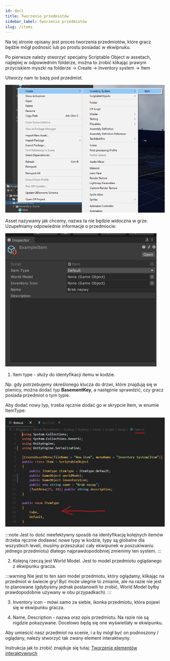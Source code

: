 ```yaml
---
id: doc1
title: Tworzenie przedmiotów
sidebar_label: Tworzenie przedmiotów
slug: /items
---
```


Na tej stronie opisany jest proces tworzenia przedmiotów, które gracz będzie mógł podnosić lub po prostu posiadać w ekwipnuku.

Po pierwsze należy stworzyć specjalny Scriptable Object w assetach, najlepiej w odpowiednim folderze, można to zrobić klikając prawym przyciskiem myszki na folderze -> Create -> Inventory system -> Item

Utworzy nam to bazę pod przedmiot.

![img](../static/img/creating_items_1.png)

Asset nazywamy jak chcemy, nazwa ta nie będzie widoczna w grze.
Uzupełniamy odpowiednie informacje o przedmiocie:

![img](../static/img/creating_items_2.png)

1. Item type - służy do identyfikacji itemu w kodzie.

Np. gdy potrzebujemy określonego klucza do drzwi, które znajdują się w piwnicy, można dodać typ **BasementKey**, a następnie sprawdzić, czy gracz posiada przedmiot o tym typie.

Aby dodać nowy typ, trzeba ręcznie dodać go w skrypcie Item, w enumie ItemType:

![img](../static/img/creating_items_3.png)

:::note
Jest to dość nieefektywny sposób na identyfikację kolejnych itemów (trzeba ręcznie dodawać nowe typy w kodzie, typy są globalne dla wszystkich leveli, musimy przeszukać cały ekwipunek w poszukiwaniu jednego przedmiotu) dlatego najprawdopodobniej zmienimy ten system.
:::

2. Kolejną rzeczą jest World Model. Jest to model przedmiotu oglądanego z ekwipunku gracza.

:::warning
Nie jest to ten sam model przedmiotu, który oglądamy, klikając na przedmiot w świecie gry! Być może ulegnie to zmianie, ale na razie nie jest to planowane (gdybyśmy jednak postanowili to zrobić, World Model byłby prawdopodobnie używany w obu przypadkach).
:::

3. Inventory icon - mówi samo za siebie, ikonka przedmiotu, która pojawi się w ekwipunku gracza.

4. Name, Description - nazwa oraz opis przedmiotu.
Na razie nie są nigdzie pokazywane. Docelowo będą się one wyświetlały w ekwipunku.

Aby umieścić nasz przedmiot na scenie, i a by mógł być on podnoszony / oglądany, należy stworzyć tak zwany element interaktwyny.

Instrukcja jak to zrobić znajduje się tutaj: [Tworzenie elementów interaktywnych](interactables)